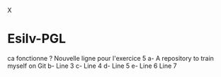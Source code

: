 X
# Esilv-PGL
ca fonctionne ?
Nouvelle ligne pour l'exercice 5
a- A repository to train myself on Git 
b- Line 3
c- Line 4
d- Line 5
e- Line 6
Line 7
